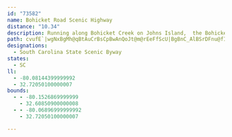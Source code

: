 ```yaml
---
id: "73582"
name: Bohicket Road Scenic Highway
distance: "10.34"
description: Running along Bohicket Creek on Johns Island,  the Bohicket Road Scenic Highway offers a peaceful drive through dense South Carolina foliage.
path: cvufE`|wgNxBgMh@qBtAuCrBsCpBwAnQoJt@m@rEeFfScU|BgBnC_AlBSrDFnu@fI~_@rEdCXbAd@lAdAbBlBfLnQ~Rl[vCbG|EvLfFhN`Oh^bA`Dn_@vcA`Zjw@rF|PnPpd@`HtQdB`DvCtDlBnA|G`F|DnDfGjExP`NlGtCvJpDnPzEvEfB~QbMJXpXfRvAjAtEbF|StV|BdCxCzBbd@fSrWjKvAVpJRvpAr@hBMbA[rAw@jAmA`EgFx@m@
designations:
  - South Carolina State Scenic Byway
states:
  - SC
ll:
  - -80.08144399999992
  - 32.72050100000007
bounds:
  - - -80.1526869999999
    - 32.60850900000008
  - - -80.06896999999992
    - 32.72050100000007

---
```


